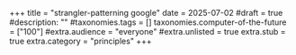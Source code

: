 +++
title = "strangler-patterning google"
date = 2025-07-02
#draft = true
#description: ""
#taxonomies.tags = []
taxonomies.computer-of-the-future = ["100"]
#extra.audience = "everyone"
#extra.unlisted = true
extra.stub = true
extra.category = "principles"
+++

